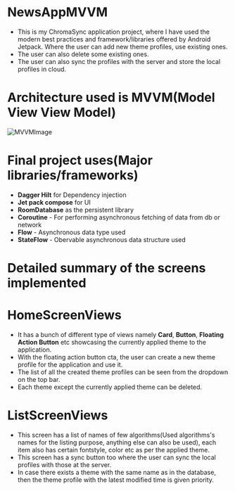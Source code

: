 # NewsAppMVVM
- This is my ChromaSync application project, where I have used the modern  best practices  and framework/libraries offered by Android Jetpack. Where the user can add new theme profiles, use existing ones.
- The user can also delete some existing ones.
- The user can also sync the profiles with the server and store the local profiles in cloud.


# Architecture used is MVVM(Model View View Model)
![MVVMImage](https://github.com/siddhant123-geek/MyNewsApplicationProjectWithJetpackComposeAndDaggerHilt/assets/82453362/439310a1-bc05-4d6f-b6e1-fcf116b81eb2)


# Final project uses(Major libraries/frameworks)
- **Dagger Hilt** for Dependency injection
- **Jet pack compose** for UI
- **RoomDatabase** as the persistent library
- **Coroutine** - For performing asynchronous fetching of data from db or network
- **Flow** - Asynchronous data type used
- **StateFlow** - Obervable asynchronous data structure used


# Detailed summary of the screens implemented
# HomeScreenViews
- It has a bunch of different type of views namely **Card**, **Button**, **Floating Action Button** etc showcasing the currently applied theme to the application.
- With the floating action button cta, the user can create a new theme profile for the application and use it.
- The list of all the created theme profiles can be seen from the dropdown on the top bar.
- Each theme except the currently applied theme can be deleted.
# ListScreenViews 
- This screen has a list of names of few algorithms(Used algorithms's names for the listing purpose, anything else can also be used), each item also has certain fontstyle, color etc as per the applied theme.
- This screen has a sync button too where the user can sync the local profiles with those at the server.
- In case there exists a theme with the same name as in the database, then the theme profile with the latest modified time is given priority.
